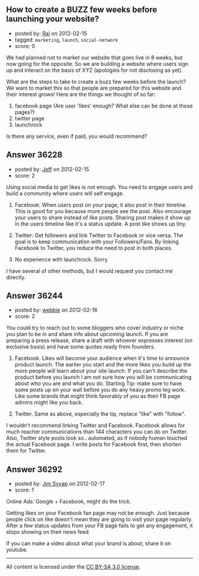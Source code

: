 ## How to create a BUZZ few weeks before launching your website?

- posted by: [Raj](https://stackexchange.com/users/-1/16428-raj) on 2012-02-15
- tagged: `marketing`, `launch`, `social-network`
- score: 0

We had planned not to market our website that goes live in 8 weeks, but now going for the opposite. So we are building a website where users sign up and interact on the basis of XYZ (apologies for not disclosing as yet). 

What are the steps to take to create a buzz few weeks before the launch? We want to market this so that people are prepared for this website and their interest grows! Here are the things we thought of so far:

1. facebook page (Are user 'likes' enough? What else can be done at these pages?)     
2. twitter page
3. launchrock

Is there any service, even if paid, you would recommend? 




## Answer 36228

- posted by: [Jeff](https://stackexchange.com/users/-1/16448-jeff) on 2012-02-15
- score: 2

Using social media to get likes is not enough. You need to engage users and build a community where users will self engage. 

1. Facebook: When users post on your page, it also post in their timeline. This is good for you because more people see the post. Also encourage your users to share instead of like posts. Sharing post makes it show up in the users timeline like it's a status update. A post like shows up tiny.

2. Twitter: Get followers and link Twitter to Facebook or vice versa. The goal is to keep communication with your Followers/Fans. By linking Facebook to Twitter, you reduce the need to post in both places.

3. No experience with launchrock. Sorry.

I have several of other methods, but I would request you contact me directly. 


## Answer 36244

- posted by: [webbie](https://stackexchange.com/users/-1/16413-webbie) on 2012-02-16
- score: 2

You could try to reach out to some bloggers who cover industry or niche you plan to be in and share info about upcoming launch. If you are preparing a press release, share a draft with whoever expresses interest (on exclusive basis) and have some quotes ready from founders.

1. Facebook. Likes will become your audience when it's time to announce product launch. The earlier you start and the more likes you build up the more people will learn about your site launch. If you can't describe the product before you launch I am not sure how you will be communicating about who you are and what you do. Starting Tip: make sure to have some posts up on your wall before you do any heavy promo leg work. Like some brands that might think favorably of you as their FB page admins might like you back.

2. Twitter. Same as above, especially the tip, replace "like" with "follow".

I wouldn't recommend linking Twitter and Facebook. Facebook allows for much reacher communications than 144 characters you can do on Twitter. Also, Twitter style posts look so.. automated, as if nobody human touched the actual Facebook page. I write posts for Facebook first, then shorten them for Twitter.


## Answer 36292

- posted by: [Jim Syyap](https://stackexchange.com/users/-1/13703-jim-syyap) on 2012-02-17
- score: 1

Online Ads: Google + Facebook, might do the trick. 

Getting likes on your Facebook fan page may not be enough. Just because people click on like doesn't mean they are going to visit your page regularly. After a few status updates from your FB page fails to get any engagement, it stops showing on their news feed.

If you can make a video about what your brand is about, share it on youtube.



---

All content is licensed under the [CC BY-SA 3.0 license](https://creativecommons.org/licenses/by-sa/3.0/).
